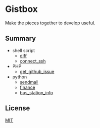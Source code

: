 # Gistbox
Make the pieces together to develop useful.
 
## Summary 
* shell script
    * [diff](diff/)
    * [connect_ssh](connect_ssh/)
* PHP
    * [get_github_issue](get_github_issue/)
* python
    * [sendmail](sendmail/)
    * [finance](finance/)
    * [bus_station_info](bus_station_info/)
 
## License
[MIT](LICENSE)
